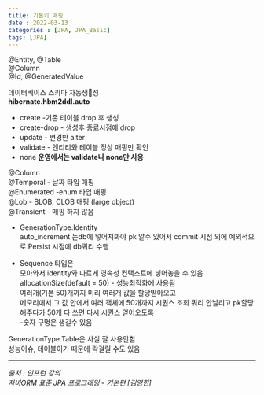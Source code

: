 ```yaml
---
title: 기본키 매핑
date : 2022-03-13
categories : [JPA, JPA_Basic]
tags: [JPA]
---
```

@Entity, @Table<br>
@Column<br>
@Id, @GeneratedValue<br>

데이터베이스 스키마 자동생성<br>
**hibernate.hbm2ddl.auto**
<property name=“hibernate.hbm2ddl.auto” value=“create” />
* create -기존 테이블 drop 후 생성
* create-drop - 생성후 종료시점에 drop
* update - 변경만 alter
* validate - 엔티티와 테이블 정상 매핑만 확인
* none
  **운영에서는 validate나 none만 사용**


@Column<br>
@Temporal  - 날짜 타입 매핑<br>
@Enumerated  -enum 타입 매핑<br>
@Lob - BLOB, CLOB 매핑 (large object)<br>
@Transient - 매핑 하지 않음<br>

* GenerationType.Identity<br>
  auto_increment 는db에 넣어져봐야 pk 알수 있어서 commit 시점 외에 예외적으로
  Persist 시점에 db쿼리 수행

* Sequence 타입은<br>
  모아와서 identity와 다르게 영속성 컨택스트에 넣어놓을 수 있음<br>
  allocationSize(default = 50) - 성능최적화에 사용됨<br>
  여러개(기본 50)개까지 미리 여러개 값을 할당받아오고<br>
  메모리에서 그 값 안에서 여러 객체에 50개까지 시퀀스 조회 쿼리 안날리고 pk할당해주다가 50개 다 쓰면 다시 시퀀스 얻어오도록<br>
  -숫자 구멍은 생길수 있음

GenerationType.Table은 사실 잘 사용안함<br>
성능이슈, 테이블이기 때문에 락걸릴 수도 있음


*** 
_출처 : 인프런 강의 <br>_
*자바ORM 표준 JPA 프로그래밍 - 기본편 [김영한]*